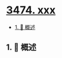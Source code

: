 # [3474. xxx](https://github.com/Tdahuyou/TNotes.leetcode/tree/main/notes/3474.%20xxx)

<!-- region:toc -->

- [1. 📝 概述](#1--概述)

<!-- endregion:toc -->

## 1. 📝 概述
